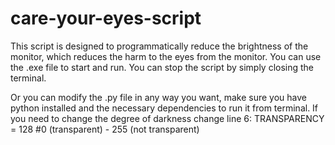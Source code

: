 # care-your-eyes-script
This script is designed to programmatically reduce the brightness of the monitor, which reduces the harm to the eyes from the monitor.
You can use the .exe file to start and run.
You can stop the script by simply closing the terminal.

Or you can modify the .py file in any way you want, make sure you have python installed and the necessary dependencies to run it from terminal. 
If you need to change the degree of darkness change line 6: TRANSPARENCY = 128 #0 (transparent) - 255 (not transparent)
